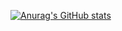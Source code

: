 [![Anurag's GitHub stats](https://github-readme-stats.vercel.app/api?username=enzodjabali)](https://github.com/anuraghazra/github-readme-stats)
